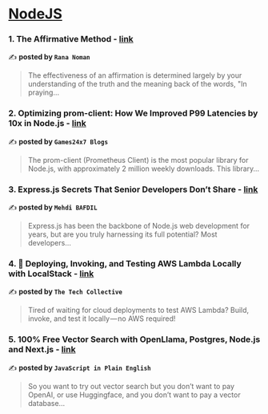 
<h1><a href=https://medium.com/tag/nodejs/recommended target="_blank" rel="noopener noreferrer">NodeJS</a></h1>
<h3>1. The Affirmative Method - <a href="https://medium.com/@rananoman786001/the-affirmative-method-f641e9a47130" target="_blank" rel="noopener noreferrer">link</a></h3>

✍️ **posted by `Rana Noman`**

<blockquote>The effectiveness of an affirmation is determined largely by your understanding of the truth and the meaning back of the words, "In praying…</blockquote>

<h3>2. Optimizing prom-client: How We Improved P99 Latencies by 10x in Node.js - <a href="https://medium.com/@Games24x7Tech/optimizing-prom-client-how-we-improved-p99-latencies-by-10x-in-node-js-c3c2f6c68297" target="_blank" rel="noopener noreferrer">link</a></h3>

✍️ **posted by `Games24x7 Blogs`**

<blockquote>The prom-client (Prometheus Client) is the most popular library for Node.js, with approximately 2 million weekly downloads. This library…</blockquote>

<h3>3. Express.js Secrets That Senior Developers Don’t Share - <a href="https://medium.com/@mehdibafdil/stop-using-express-js-wrong-hidden-features-that-will-blow-your-mind-bb83123f92bf" target="_blank" rel="noopener noreferrer">link</a></h3>

✍️ **posted by `Mehdi BAFDIL`**

<blockquote>Express.js has been the backbone of Node.js web development for years, but are you truly harnessing its full potential? Most developers…</blockquote>

<h3>4. 🚀 Deploying, Invoking, and Testing AWS Lambda Locally with LocalStack - <a href="https://medium.com/the-tech-collective/deploying-invoking-and-testing-aws-lambda-locally-with-localstack-ffb6cd66fc44" target="_blank" rel="noopener noreferrer">link</a></h3>

✍️ **posted by `The Tech Collective`**

<blockquote>Tired of waiting for cloud deployments to test AWS Lambda? Build, invoke, and test it locally — no AWS required!</blockquote>

<h3>5. 100% Free Vector Search with OpenLlama, Postgres, Node.js and Next.js - <a href="https://medium.com/javascript-in-plain-english/100-free-vector-search-with-openllama-postgres-nodejs-and-nextjs-e496856766f7" target="_blank" rel="noopener noreferrer">link</a></h3>

✍️ **posted by `JavaScript in Plain English`**

<blockquote>So you want to try out vector search but you don’t want to pay OpenAI, or use Huggingface, and you don’t want to pay a vector database…</blockquote>

